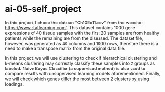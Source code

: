 # ai-05-self_project

In this project, I chose the dataset "Ch10Ex11.csv" from the website: https://www.statlearning.com/. This dataset contains 1000 gene expressions of 40 tissue samples with the first 20 samples are from healthy patients while the remaining are from the diseased. The dataset file, however, was generated as 40 columns and 1000 rows, therefore there is a need to make a transpose matrix from the original data file.

In this project, we will use clustering to check if hierarchical clustering and k-means clustering may correctly classify these samples into 2 groups as labeled. Naive Bayes Classifier (a supervised method) is also used to compare results with unsupervised learning models aforementioned. Finally, we will check which genes differ the most between 2 clusters by using loadings.
